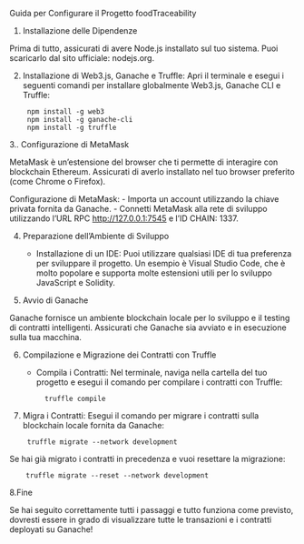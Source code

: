 

Guida per Configurare il Progetto foodTraceability

1. Installazione delle Dipendenze

Prima di tutto, assicurati di avere Node.js installato sul tuo sistema. Puoi scaricarlo dal sito ufficiale: nodejs.org.

2. Installazione di Web3.js, Ganache e Truffle:
Apri il terminale e esegui i seguenti comandi per installare globalmente Web3.js, Ganache CLI e Truffle:

		npm install -g web3
		npm install -g ganache-cli
		npm install -g truffle

3.. Configurazione di MetaMask

MetaMask è un’estensione del browser che ti permette di interagire con blockchain Ethereum. Assicurati di averlo installato nel tuo browser preferito (come Chrome o Firefox).

Configurazione di MetaMask:
	- Importa un account utilizzando la chiave privata fornita da Ganache.
	- Connetti MetaMask alla rete di sviluppo utilizzando l’URL RPC http://127.0.0.1:7545 e l’ID CHAIN: 1337.

4. Preparazione dell’Ambiente di Sviluppo

	- Installazione di un IDE:
Puoi utilizzare qualsiasi IDE di tua preferenza per sviluppare il progetto. Un esempio è Visual Studio Code, che è molto popolare e supporta molte estensioni utili per lo sviluppo JavaScript e Solidity.

5. Avvio di Ganache

Ganache fornisce un ambiente blockchain locale per lo sviluppo e il testing di contratti intelligenti. Assicurati che Ganache sia avviato e in esecuzione sulla tua macchina.

6. Compilazione e Migrazione dei Contratti con Truffle

	- Compila i Contratti:
Nel terminale, naviga nella cartella del tuo progetto e esegui il comando per compilare i contratti con Truffle:

			truffle compile

7. Migra i Contratti:
Esegui il comando per migrare i contratti sulla blockchain locale fornita da Ganache:

		truffle migrate --network development

Se hai già migrato i contratti in precedenza e vuoi resettare la migrazione:

		truffle migrate --reset --network development

8.Fine

Se hai seguito correttamente tutti i passaggi e tutto funziona come previsto, dovresti essere in grado di visualizzare tutte le transazioni e i contratti deployati su Ganache!
